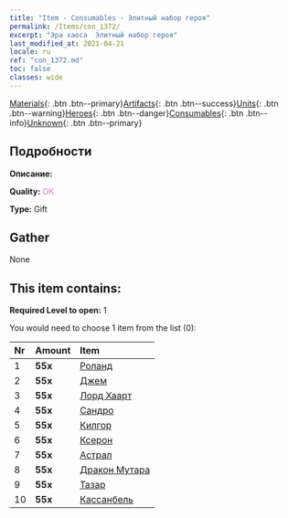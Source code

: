 ```yaml
---
title: "Item - Consumables - Элитный набор героя"
permalink: /Items/con_1372/
excerpt: "Эра хаоса  Элитный набор героя"
last_modified_at: 2021-04-21
locale: ru
ref: "con_1372.md"
toc: false
classes: wide
---
```

 [Materials](/ru/Items/){: .btn .btn--primary}[Artifacts](/ru/Items/Artifacts/){: .btn .btn--success}[Units](/ru/Items/Units/){: .btn .btn--warning}[Heroes](/ru/Items/Heroes/){: .btn .btn--danger}[Consumables](/ru/Items/Consumables/){: .btn .btn--info}[Unknown](/ru/Items/Unknown/){: .btn .btn--primary}

## Подробности
 **Описание:** 

 **Quality:** <span style="color: #DA70D6">OK</span>

 **Type:** Gift

## Gather

  None

## This item contains:

 **Required Level to open:** 1

 You would need to choose 1 item from the list (0):

  | Nr | Amount |     Item    |
  |:---|:-------|:------------|
  | 1 |  **55x** | [Роланд](/ru/Items/her_362/) |  | 
  | 2 |  **55x** | [Джем](/ru/Items/her_369/) |  | 
  | 3 |  **55x** | [Лорд Хаарт](/ru/Items/her_370/) |  | 
  | 4 |  **55x** | [Сандро](/ru/Items/her_371/) |  | 
  | 5 |  **55x** | [Килгор](/ru/Items/her_374/) |  | 
  | 6 |  **55x** | [Ксерон](/ru/Items/her_383/) |  | 
  | 7 |  **55x** | [Астрал](/ru/Items/her_388/) |  | 
  | 8 |  **55x** | [Дракон Мутара](/ru/Items/her_390/) |  | 
  | 9 |  **55x** | [Тазар](/ru/Items/her_393/) |  | 
  | 10 |  **55x** | [Кассанбель](/ru/Items/her_396/) |  | 
